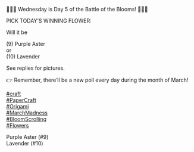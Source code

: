 🌸🌹🌻 Wednesday is Day 5 of the Battle of the Blooms! 💐🌼🌷

PICK TODAY’S WINNING FLOWER:

Will it be

(9) Purple Aster  
or  
(10) Lavender

See replies for pictures.

👉 Remember, there’ll be a new poll every day during the month of March!

[\#<span>craft</span>](https://social.lol/tags/craft)  
[\#<span>PaperCraft</span>](https://social.lol/tags/PaperCraft)  
[\#<span>Origami</span>](https://social.lol/tags/Origami)  
[\#<span>MarchMadness</span>](https://social.lol/tags/MarchMadness)  
[\#<span>BloomScrolling</span>](https://social.lol/tags/BloomScrolling)  
[\#<span>Flowers</span>](https://social.lol/tags/Flowers)

<radio disabled="disabled">Purple Aster (#9)</radio>  
<radio disabled="disabled">Lavender (#10)</radio>